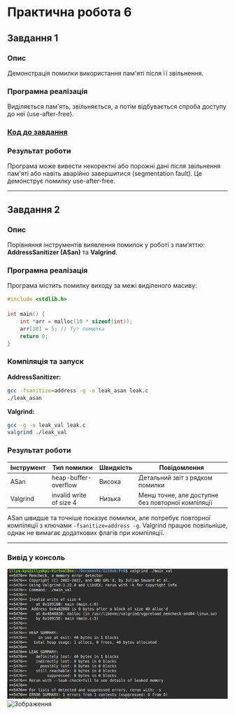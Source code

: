 # Практична робота 6

## Завдання 1

### Опис

Демонстрація помилки використання пам'яті після її звільнення.

### Програмна реалізація

Виділяється пам'ять, звільняється, а потім відбувається спроба доступу до неї (use-after-free).

### [Код до завдання](main.c)


### Результат роботи

Програма може вивести некоректні або порожні дані після звільнення пам'яті або навіть аварійно завершитися (segmentation fault). Це демонструє помилку use-after-free.

---

## Завдання 2

### Опис

Порівняння інструментів виявлення помилок у роботі з памʼяттю: **AddressSanitizer (ASan)** та **Valgrind**.

### Програмна реалізація

Програма містить помилку виходу за межі виділеного масиву:

```c
#include <stdlib.h>

int main() {
    int *arr = malloc(10 * sizeof(int));
    arr[10] = 5; // Тут помилка
    return 0;
}
```

### Компіляція та запуск

**AddressSanitizer:**

```bash
gcc -fsanitize=address -g -o leak_asan leak.c
./leak_asan
```

**Valgrind:**

```bash
gcc -g -o leak_val leak.c
valgrind ./leak_val
```

### Результат роботи

| Інструмент | Тип помилки             | Швидкість | Повідомлення                                      |
| ---------- | ----------------------- | --------- | ------------------------------------------------- |
| ASan       | heap-buffer-overflow    | Висока    | Детальний звіт з рядком помилки                   |
| Valgrind   | invalid write of size 4 | Низька    | Менш точне, але доступне без повторної компіляції |

ASan швидше та точніше показує помилки, але потребує повторної компіляції з ключами `-fsanitize=address -g`. Valgrind працює повільніше, однак не вимагає додаткових флагів при компіляції.

---

### Вивід у консоль

![Зображення](task1p1.png)
![Зображення](task2p2.png)
